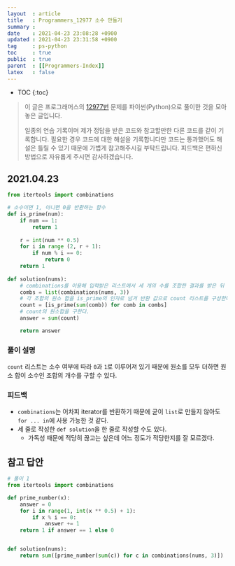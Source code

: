 ```yaml
---
layout  : article
title   : Programmers_12977 소수 만들기
summary : 
date    : 2021-04-23 23:08:28 +0900
updated : 2021-04-23 23:31:58 +0900
tag     : ps-python
toc     : true
public  : true
parent  : [[Programmers-Index]]
latex   : false
---
```

* TOC
{:toc}

> 이 글은 프로그래머스의 [12977번](https://programmers.co.kr/learn/courses/30/lessons/12977) 문제를 파이썬(Python)으로 풀이한 것을 모아놓은 글입니다.
>
> 일종의 연습 기록이며 제가 정답을 받은 코드와 참고할만한 다른 코드를 같이 기록합니다. 필요한 경우 코드에 대한 해설을 기록합니다만 코드는 통과했어도 해설은 틀릴 수 있기 때문에 가볍게 참고해주시길 부탁드립니다. 피드백은 편하신 방법으로 자유롭게 주시면 감사하겠습니다.

## 2021.04.23

```python
from itertools import combinations

# 소수이면 1, 아니면 0을 반환하는 함수
def is_prime(num):
    if num == 1:
        return 1
    
    r = int(num ** 0.5)
    for i in range (2, r + 1):
        if num % i == 0:
            return 0
    return 1
    
def solution(nums):
    # combinations를 이용해 입력받은 리스트에서 세 개의 수를 조합한 결과를 받은 뒤
    combs = list(combinations(nums, 3))
    # 각 조합의 원소 합을 is_prime의 인자로 넘겨 반환 값으로 count 리스트를 구성한다.
    count = [is_prime(sum(comb)) for comb in combs]
    # count의 원소합을 구한다.
    answer = sum(count)

    return answer
```

### 풀이 설명

`count` 리스트는 소수 여부에 따라 `0`과 `1`로 이루어져 있기 때문에 원소를 모두 더하면 원소 합이 소수인 조합의 개수를 구할 수 있다.

### 피드백

* `combinations`는 어차피 iterator를 반환하기 때문에 굳이 `list`로 만들지 않아도 `for ... in`에 사용 가능한 것 같다.
* 세 줄로 작성한 `def solution`을 한 줄로 작성할 수도 있다.
    * 가독성 때문에 적당히 끊고는 싶은데 어느 정도가 적당한지를 잘 모르겠다.

## 참고 답안

```python
# 풀이 1
from itertools import combinations

def prime_number(x):
    answer = 0
    for i in range(1, int(x ** 0.5) + 1):
        if x % i == 0:
            answer += 1
    return 1 if answer == 1 else 0


def solution(nums):
    return sum([prime_number(sum(c)) for c in combinations(nums, 3)])
```
